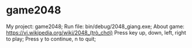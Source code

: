 # game2048
My project: game2048;
Run file: bin/debug/2048_giang.exe;
About game: https://vi.wikipedia.org/wiki/2048_(trò_chơi)
Press key up, down, left, right to play;
Press y to continue, n to quit;
